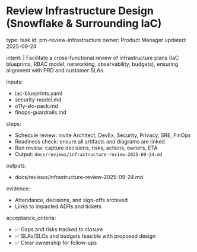# Review Infrastructure Design (Snowflake & Surrounding IaC)

type: task
id: pm-review-infrastructure
owner: Product Manager
updated: 2025-09-24

intent: |
Facilitate a cross-functional review of infrastructure plans (IaC blueprints, RBAC model,
networking, observability, budgets), ensuring alignment with PRD and customer SLAs.

inputs:

- iac-blueprints.yaml
- security-model.md
- o11y-slo-pack.md
- finops-guardrails.md

steps:

- Schedule review: invite Architect, DevEx, Security, Privacy, SRE, FinOps
- Readiness check: ensure all artifacts and diagrams are linked
- Run review: capture decisions, risks, actions, owners, ETA
- Output: `docs/reviews/infrastructure-review-2025-09-24.md`

outputs:

- docs/reviews/infrastructure-review-2025-09-24.md

evidence:

- Attendance, decisions, and sign-offs archived
- Links to impacted ADRs and tickets

acceptance_criteria:

- ✅ Gaps and risks tracked to closure
- ✅ SLAs/SLOs and budgets feasible with proposed design
- ✅ Clear ownership for follow-ups
